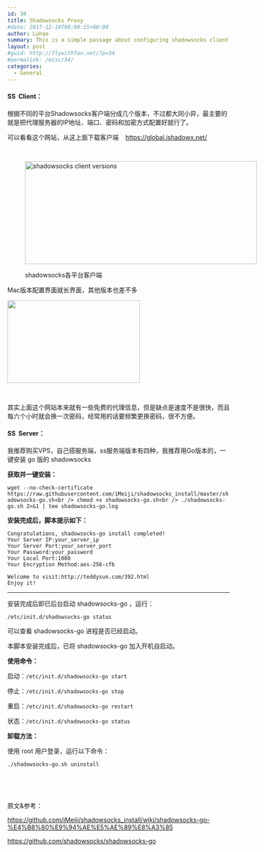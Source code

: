 ```yaml
---
id: 34
title: Shadowsocks Proxy
#date: 2017-12-19T00:09:15+00:00
author: Luhao
summary: This is a simple passage about configuring shadowsocks client and building up the corresponding proxy server
layout: post
#guid: http://flywithfan.net/?p=34
#permalink: /misc/34/
categories:
  - General
---
```

#### **SS  Client：**

根据不同的平台Shadowsocks客户端分成几个版本，不过都大同小异，最主要的就是把代理服务器的IP地址、端口、密码和加密方式配置好就行了。

可以看看这个网站，从这上面下载客户端    <https://global.ishadowx.net/>

&nbsp;<figure id="attachment_35" style="width: 525px" class="wp-caption aligncenter">

<img class="wp-image-35 size-large" src="http://flywithfan.net/wp-content/uploads/2017/12/WechatIMG3-1-1024x455.jpeg" alt="shadowsocks client versions" width="525" height="233" /><figcaption class="wp-caption-text">shadowsocks各平台客户端</figcaption></figure> 

Mac版本配置界面就长界面，其他版本也差不多

<img class="alignnone size-medium wp-image-36" src="http://flywithfan.net/wp-content/uploads/2017/12/WechatIMG4-1-300x187.jpeg" alt="" width="300" height="187" />

&nbsp;

其实上面这个网站本来就有一些免费的代理信息，但是缺点是速度不是很快，而且每六个小时就会换一次密码，经常用的话要频繁更换密码，很不方便。

#### **SS  Server：**

我推荐购买VPS，自己搭服务端，ss服务端版本有四种，我推荐用Go版本的，一键安装 go 版的 shadowsocks

**获取并一键安装：**

`wget --no-check-certificate https://raw.githubusercontent.com/iMeiji/shadowsocks_install/master/shadowsocks-go.sh<br />
chmod +x shadowsocks-go.sh<br />
./shadowsocks-go.sh 2>&1 | tee shadowsocks-go.log`

**安装完成后，脚本提示如下：**

    Congratulations, shadowsocks-go install completed!
    Your Server IP:your_server_ip
    Your Server Port:your_server_port
    Your Password:your_password
    Your Local Port:1080
    Your Encryption Method:aes-256-cfb
    
    Welcome to visit:http://teddysun.com/392.html
    Enjoy it!
    

* * *

安装完成后即已后台启动 shadowsocks-go ，运行：
  
`/etc/init.d/shadowsocks-go status`
  
可以查看 shadowsocks-go 进程是否已经启动。
  
本脚本安装完成后，已将 shadowsocks-go 加入开机自启动。

**使用命令：**
  
启动：`/etc/init.d/shadowsocks-go start`
  
停止：`/etc/init.d/shadowsocks-go stop`
  
重启：`/etc/init.d/shadowsocks-go restart`
  
状态：`/etc/init.d/shadowsocks-go status`

**卸载方法：**
  
使用 root 用户登录，运行以下命令：
  
`./shadowsocks-go.sh uninstall`

&nbsp;

&nbsp;

原文&参考：

<https://github.com/iMeiji/shadowsocks_install/wiki/shadowsocks-go-%E4%B8%80%E9%94%AE%E5%AE%89%E8%A3%85>

<https://github.com/shadowsocks/shadowsocks-go>

&nbsp;